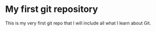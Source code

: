 # My first git repository

This is my very first git repo that I will include all what I learn about Git.
